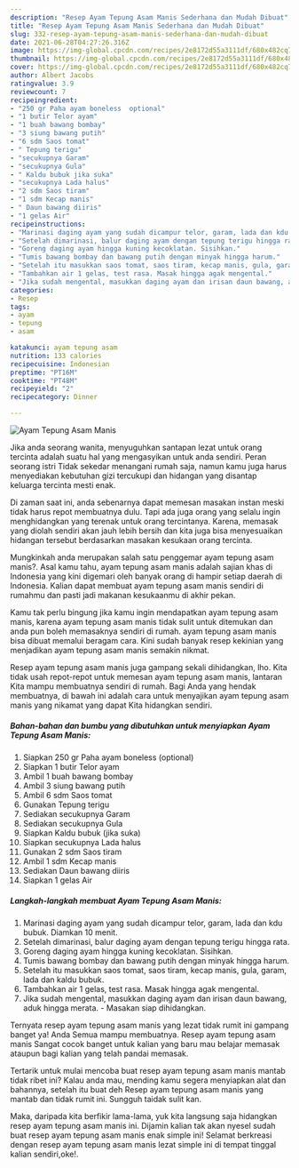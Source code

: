 ```yaml
---
description: "Resep Ayam Tepung Asam Manis Sederhana dan Mudah Dibuat"
title: "Resep Ayam Tepung Asam Manis Sederhana dan Mudah Dibuat"
slug: 332-resep-ayam-tepung-asam-manis-sederhana-dan-mudah-dibuat
date: 2021-06-28T04:27:26.316Z
image: https://img-global.cpcdn.com/recipes/2e8172d55a3111df/680x482cq70/ayam-tepung-asam-manis-foto-resep-utama.jpg
thumbnail: https://img-global.cpcdn.com/recipes/2e8172d55a3111df/680x482cq70/ayam-tepung-asam-manis-foto-resep-utama.jpg
cover: https://img-global.cpcdn.com/recipes/2e8172d55a3111df/680x482cq70/ayam-tepung-asam-manis-foto-resep-utama.jpg
author: Albert Jacobs
ratingvalue: 3.9
reviewcount: 7
recipeingredient:
- "250 gr Paha ayam boneless  optional"
- "1 butir Telor ayam"
- "1 buah bawang bombay"
- "3 siung bawang putih"
- "6 sdm Saos tomat"
- " Tepung terigu"
- "secukupnya Garam"
- "secukupnya Gula"
- " Kaldu bubuk jika suka"
- "secukupnya Lada halus"
- "2 sdm Saos tiram"
- "1 sdm Kecap manis"
- " Daun bawang diiris"
- "1 gelas Air"
recipeinstructions:
- "Marinasi daging ayam yang sudah dicampur telor, garam, lada dan kdu bubuk. Diamkan 10 menit."
- "Setelah dimarinasi, balur daging ayam dengan tepung terigu hingga rata."
- "Goreng daging ayam hingga kuning kecoklatan. Sisihkan."
- "Tumis bawang bombay dan bawang putih dengan minyak hingga harum."
- "Setelah itu masukkan saos tomat, saos tiram, kecap manis, gula, garam, lada dan kaldu bubuk."
- "Tambahkan air 1 gelas, test rasa. Masak hingga agak mengental."
- "Jika sudah mengental, masukkan daging ayam dan irisan daun bawang, aduk hingga merata.  Masakan siap dihidangkan."
categories:
- Resep
tags:
- ayam
- tepung
- asam

katakunci: ayam tepung asam 
nutrition: 133 calories
recipecuisine: Indonesian
preptime: "PT16M"
cooktime: "PT48M"
recipeyield: "2"
recipecategory: Dinner

---
```



![Ayam Tepung Asam Manis](https://img-global.cpcdn.com/recipes/2e8172d55a3111df/680x482cq70/ayam-tepung-asam-manis-foto-resep-utama.jpg)

Jika anda seorang wanita, menyuguhkan santapan lezat untuk orang tercinta adalah suatu hal yang mengasyikan untuk anda sendiri. Peran seorang istri Tidak sekedar menangani rumah saja, namun kamu juga harus menyediakan kebutuhan gizi tercukupi dan hidangan yang disantap keluarga tercinta mesti enak.

Di zaman  saat ini, anda sebenarnya dapat memesan masakan instan meski tidak harus repot membuatnya dulu. Tapi ada juga orang yang selalu ingin menghidangkan yang terenak untuk orang tercintanya. Karena, memasak yang diolah sendiri akan jauh lebih bersih dan kita juga bisa menyesuaikan hidangan tersebut berdasarkan masakan kesukaan orang tercinta. 



Mungkinkah anda merupakan salah satu penggemar ayam tepung asam manis?. Asal kamu tahu, ayam tepung asam manis adalah sajian khas di Indonesia yang kini digemari oleh banyak orang di hampir setiap daerah di Indonesia. Kalian dapat membuat ayam tepung asam manis sendiri di rumahmu dan pasti jadi makanan kesukaanmu di akhir pekan.

Kamu tak perlu bingung jika kamu ingin mendapatkan ayam tepung asam manis, karena ayam tepung asam manis tidak sulit untuk ditemukan dan anda pun boleh memasaknya sendiri di rumah. ayam tepung asam manis bisa dibuat memalui beragam cara. Kini sudah banyak resep kekinian yang menjadikan ayam tepung asam manis semakin nikmat.

Resep ayam tepung asam manis juga gampang sekali dihidangkan, lho. Kita tidak usah repot-repot untuk memesan ayam tepung asam manis, lantaran Kita mampu membuatnya sendiri di rumah. Bagi Anda yang hendak membuatnya, di bawah ini adalah cara untuk menyajikan ayam tepung asam manis yang nikamat yang dapat Kita hidangkan sendiri.

<!--inarticleads1-->

##### Bahan-bahan dan bumbu yang dibutuhkan untuk menyiapkan Ayam Tepung Asam Manis:

1. Siapkan 250 gr Paha ayam boneless  (optional)
1. Siapkan 1 butir Telor ayam
1. Ambil 1 buah bawang bombay
1. Ambil 3 siung bawang putih
1. Ambil 6 sdm Saos tomat
1. Gunakan  Tepung terigu
1. Sediakan secukupnya Garam
1. Sediakan secukupnya Gula
1. Siapkan  Kaldu bubuk (jika suka)
1. Siapkan secukupnya Lada halus
1. Gunakan 2 sdm Saos tiram
1. Ambil 1 sdm Kecap manis
1. Sediakan  Daun bawang diiris
1. Siapkan 1 gelas Air




<!--inarticleads2-->

##### Langkah-langkah membuat Ayam Tepung Asam Manis:

1. Marinasi daging ayam yang sudah dicampur telor, garam, lada dan kdu bubuk. Diamkan 10 menit.
1. Setelah dimarinasi, balur daging ayam dengan tepung terigu hingga rata.
1. Goreng daging ayam hingga kuning kecoklatan. Sisihkan.
1. Tumis bawang bombay dan bawang putih dengan minyak hingga harum.
1. Setelah itu masukkan saos tomat, saos tiram, kecap manis, gula, garam, lada dan kaldu bubuk.
1. Tambahkan air 1 gelas, test rasa. Masak hingga agak mengental.
1. Jika sudah mengental, masukkan daging ayam dan irisan daun bawang, aduk hingga merata.  - Masakan siap dihidangkan.




Ternyata resep ayam tepung asam manis yang lezat tidak rumit ini gampang banget ya! Anda Semua mampu membuatnya. Resep ayam tepung asam manis Sangat cocok banget untuk kalian yang baru mau belajar memasak ataupun bagi kalian yang telah pandai memasak.

Tertarik untuk mulai mencoba buat resep ayam tepung asam manis mantab tidak ribet ini? Kalau anda mau, mending kamu segera menyiapkan alat dan bahannya, setelah itu buat deh Resep ayam tepung asam manis yang mantab dan tidak rumit ini. Sungguh taidak sulit kan. 

Maka, daripada kita berfikir lama-lama, yuk kita langsung saja hidangkan resep ayam tepung asam manis ini. Dijamin kalian tak akan nyesel sudah buat resep ayam tepung asam manis enak simple ini! Selamat berkreasi dengan resep ayam tepung asam manis lezat simple ini di tempat tinggal kalian sendiri,oke!.


